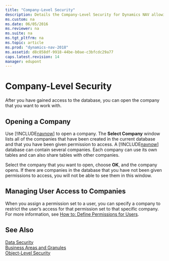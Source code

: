 ```yaml
---
title: "Company-Level Security"
description: Details the Company-Level Security for Dynamics NAV allowing you to set the user access for the database.
ms.custom: na
ms.date: 06/05/2016
ms.reviewer: na
ms.suite: na
ms.tgt_pltfrm: na
ms.topic: article
ms.prod: "dynamics-nav-2018"
ms.assetid: d8c858df-9918-44be-b0ae-c3bfcdc29a77
caps.latest.revision: 14
manager: edupont
---
```

# Company-Level Security
After you have gained access to the database, you can open the company that you want to work with.  

## Opening a Company  
 Use [!INCLUDE[navnow](includes/navnow_md.md)] to open a company. The **Select Company** window lists all of the companies that have been created in the current database and that you have been given permission to access. A [!INCLUDE[navnow](includes/navnow_md.md)] database can contain several companies. Each company can use its own tables and can also share tables with other companies.  

 Select the company that you want to open, choose **OK**, and the company opens. If there are companies in the database that you have not been given permissions to access, you will not be able to see them in this window.  

## Managing User Access to Companies  
 When you assign a permission set to a user, you can specify a company to restrict the user’s access for that permission set to that specific company. For more information, see [How to: Define Permissions for Users](How-to--Define-Permissions-for-Users.md).  

## See Also  
 [Data Security](Data-Security.md)   
 [Business Areas and Granules](Business-Areas-and-Granules.md)   
 [Object-Level Security](Object-Level-Security.md)
